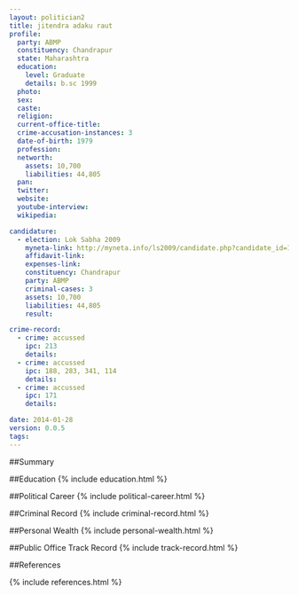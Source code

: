 ```yaml
---
layout: politician2
title: jitendra adaku raut
profile: 
  party: ABMP
  constituency: Chandrapur
  state: Maharashtra
  education: 
    level: Graduate
    details: b.sc 1999
  photo: 
  sex: 
  caste: 
  religion: 
  current-office-title: 
  crime-accusation-instances: 3
  date-of-birth: 1979
  profession: 
  networth: 
    assets: 10,700
    liabilities: 44,805
  pan: 
  twitter: 
  website: 
  youtube-interview: 
  wikipedia: 

candidature: 
  - election: Lok Sabha 2009
    myneta-link: http://myneta.info/ls2009/candidate.php?candidate_id=13
    affidavit-link: 
    expenses-link: 
    constituency: Chandrapur 
    party: ABMP
    criminal-cases: 3
    assets: 10,700
    liabilities: 44,805
    result:  

crime-record: 
  - crime: accussed
    ipc: 213
    details:  
  - crime: accussed
    ipc: 188, 283, 341, 114
    details:  
  - crime: accussed
    ipc: 171
    details:  

date: 2014-01-28
version: 0.0.5
tags: 
---
```

##Summary


##Education
{% include education.html %}


##Political Career
{% include political-career.html %}


##Criminal Record
{% include criminal-record.html %}


##Personal Wealth
{% include personal-wealth.html %}


##Public Office Track Record
{% include track-record.html %}


##References


{% include references.html %}